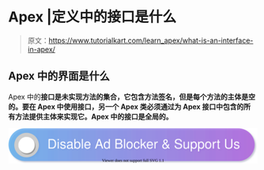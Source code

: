 # Apex |定义中的接口是什么

> 原文：<https://www.tutorialkart.com/learn_apex/what-is-an-interface-in-apex/>

## Apex 中的界面是什么

Apex 中的**接口是未实现方法的集合，它包含方法签名，但是每个方法的主体是空的。要在 Apex 中使用接口，另一个 Apex 类必须通过为 Apex 接口中包含的所有方法提供主体来实现它。Apex 中的接口是全局的。**

[![](img/925da31b32d6bc3827932f6c8afb11bb.png)](https://www.tutorialkart.com/)